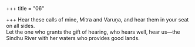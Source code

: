+++
title = "06"

+++
Hear these calls of mine, Mitra and Varuṇa, and hear them in your seat  on all sides.  
Let the one who grants the gift of hearing, who hears well, hear us—the  Sindhu River with her waters who provides good lands.  